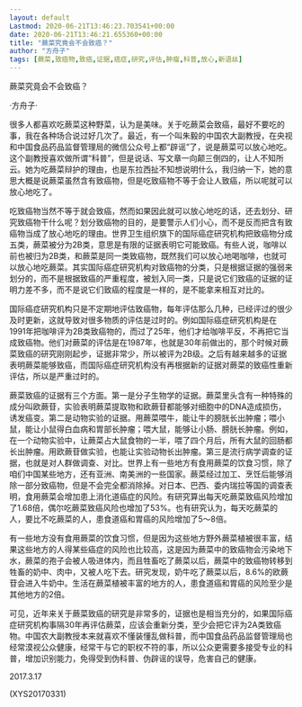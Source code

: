 ```yaml
---
layout: default
Lastmod: 2020-06-21T13:46:23.703541+00:00
date: 2020-06-21T13:46:21.655360+00:00
title: "蕨菜究竟会不会致癌？"
author: "方舟子"
tags: [蕨菜,致癌物,致癌,证据,癌症,研究,评估,肿瘤,科普,放心,新语丝]
---
```


蕨菜究竟会不会致癌？

·方舟子·

很多人都喜欢吃蕨菜这种野菜，认为是美味。关于吃蕨菜会致癌，最好不要吃的事，我在各种场合说过好几次了。最近，有一个叫朱毅的中国农大副教授，在央视和中国食品药品监督管理局的微信公众号上都“辟谣”了，说是蕨菜可以放心地吃。这个副教授喜欢做所谓“科普”，但是说话、写文章一向颠三倒四的，让人不知所云。她为吃蕨菜辩护的理由，也是东拉西扯不知想说明什么，我归纳一下，她的意思大概是说蕨菜虽然含有致癌物，但是吃致癌物不等于会让人致癌，所以呢就可以放心地吃了。

吃致癌物当然不等于就会致癌，然而如果因此就可以放心地吃的话，还去划分、研究致癌物干什么呢？划分致癌物的目的，是要警示人们小心，而不是反而把含有致癌物当成了放心地吃的理由。世界卫生组织旗下的国际癌症研究机构把致癌物分成五类，蕨菜被分为2B类，意思是有限的证据表明它可能致癌。有些人说，咖啡以前也被归为2B类，和蕨菜是同一类致癌物，既然我们可以放心地喝咖啡，也就可以放心地吃蕨菜。其实国际癌症研究机构对致癌物的分类，只是根据证据的强弱来划分的，而不是根据致癌的严重程度，被划入同一类，只是说它们致癌的证据的证明力差不多，而不是说它们致癌的程度是一样的，是不能拿来相互对比的。

国际癌症研究机构只是不定期地评估致癌物，每年评估那么几种，已经评过的很少及时更新，这就导致对很多物质的评估是过时的。例如国际癌症研究机构是在1991年把咖啡评为2B类致癌物的，而过了25年，他们才给咖啡平反，不再把它当成致癌物。他们对蕨菜的评估是在1987年，也就是30年前做出的，那个时候对蕨菜致癌的研究刚刚起步，证据非常少，所以被评为2B级。之后有越来越多的证据表明蕨菜能够致癌，而国际癌症研究机构没有再根据新的证据对蕨菜的致癌性重新评估，所以是严重过时的。

蕨菜致癌的证据有三个方面。第一是分子生物学的证据。蕨菜里头含有一种特殊的成分叫欧蕨苷，实验表明蕨菜提取物和欧蕨苷都能够对细胞中的DNA造成损伤，诱发癌变。第二是动物实验的证据。用蕨菜喂牛，能让牛的膀胱长出肿瘤；喂小鼠，能让小鼠得白血病和胃部长肿瘤；喂大鼠，能够让小肠、膀胱长肿瘤。例如，在一个动物实验中，让蕨菜占大鼠食物的一半，喂了四个月后，所有大鼠的回肠都长出肿瘤。用欧蕨苷做实验，也能让实验动物长出肿瘤。第三是流行病学调查的证据，也就是对人群做调查、对比。世界上有一些地方有食用蕨菜的饮食习惯，除了咱们中国某些地方，还有亚洲、南美洲的一些国家。蕨菜经过加工、烹饪后能够消除一部分致癌物，但是不会完全都消除掉。对日本、巴西、委内瑞拉等国的调查表明，食用蕨菜会增加患上消化道癌症的风险。有研究算出每天吃蕨菜致癌风险增加了1.68倍，偶尔吃蕨菜致癌风险也增加了53%。也有研究认为，每天吃蕨菜的人，要比不吃蕨菜的人，患食道癌和胃癌的风险增加了5～8倍。

有一些地方没有食用蕨菜的饮食习惯，但是因为这些地方野外蕨菜植被很丰富，结果这些地方的人得某些癌症的风险也比较高，这是因为蕨菜中的致癌物会污染地下水，蕨菜的孢子会被人吸进体内，而且牲畜吃了蕨菜以后，蕨菜中的致癌物转移到牲畜的奶中、肉中，又被人吃下去。研究发现，奶牛吃了蕨菜以后，8.6%的欧蕨苷会进入牛奶中。生活在蕨菜植被丰富的地方的人，患食道癌和胃癌的风险至少是其他地方的2倍。

可见，近年来关于蕨菜致癌的研究是非常多的，证据也是相当充分的，如果国际癌症研究机构事隔30年再评估蕨菜，应该会重新分类，至少会把它评为2A类致癌物。中国农大副教授本来就喜欢不懂装懂乱做科普，而中国食品药品监督管理局也经常漠视公众健康，经常干与它的职权不符的事，所以公众更需要多接受专业的科普，增加识别能力，免得受到伪科普、伪辟谣的误导，危害自己的健康。

2017.3.17

(XYS20170331)

